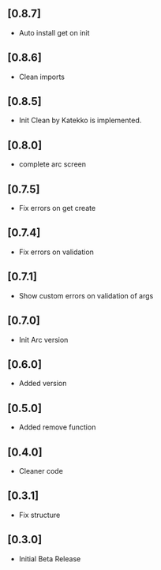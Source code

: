## [0.8.7]
- Auto install get on init

## [0.8.6]
- Clean imports

## [0.8.5]
- Init Clean by Katekko is implemented.

## [0.8.0]
- complete arc screen

## [0.7.5]
- Fix errors on get create

## [0.7.4]
- Fix errors on validation

## [0.7.1]
- Show custom errors on validation of args

## [0.7.0]
- Init Arc version

## [0.6.0]
- Added version

## [0.5.0]
- Added remove function

## [0.4.0]
- Cleaner code

## [0.3.1]
- Fix structure

## [0.3.0]
- Initial Beta Release